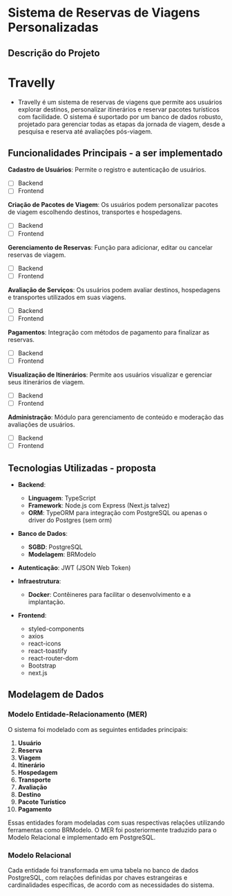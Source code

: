 # **Sistema de Reservas de Viagens Personalizadas**

## **Descrição do Projeto**

# Travelly

- Travelly é um sistema de reservas de viagens que permite aos usuários explorar destinos, personalizar itinerários e reservar pacotes turísticos com facilidade. O sistema é suportado por um banco de dados robusto, projetado para gerenciar todas as etapas da jornada de viagem, desde a pesquisa e reserva até avaliações pós-viagem.

## **Funcionalidades Principais** - a ser implementado

**Cadastro de Usuários**: Permite o registro e autenticação de usuários.

- [ ] Backend
- [ ] Frontend

**Criação de Pacotes de Viagem**: Os usuários podem personalizar pacotes de viagem escolhendo destinos, transportes e hospedagens.

- [ ] Backend
- [ ] Frontend

**Gerenciamento de Reservas**: Função para adicionar, editar ou cancelar reservas de viagem.

- [ ] Backend
- [ ] Frontend

**Avaliação de Serviços**: Os usuários podem avaliar destinos, hospedagens e transportes utilizados em suas viagens.

- [ ] Backend
- [ ] Frontend
      
**Pagamentos**: Integração com métodos de pagamento para finalizar as reservas.

- [ ] Backend
- [ ] Frontend
      
**Visualização de Itinerários**: Permite aos usuários visualizar e gerenciar seus itinerários de viagem.

- [ ] Backend
- [ ] Frontend
      
**Administração**: Módulo para gerenciamento de conteúdo e moderação das avaliações de usuários.
- [ ] Backend
- [ ] Frontend

## **Tecnologias Utilizadas** - proposta

- **Backend**:
  - **Linguagem**: TypeScript
  - **Framework**: Node.js com Express (Next.js talvez)
  - **ORM**: TypeORM para integração com PostgreSQL ou apenas o driver do Postgres (sem orm)
- **Banco de Dados**:
  - **SGBD**: PostgreSQL
  - **Modelagem**: BRModelo
- **Autenticação**: JWT (JSON Web Token)
- **Infraestrutura**:

  - **Docker**: Contêineres para facilitar o desenvolvimento e a implantação.

- **Frontend**:
  - styled-components
  - axios
  - react-icons
  - react-toastify
  - react-router-dom
  - Bootstrap
  - next.js

## **Modelagem de Dados**

### **Modelo Entidade-Relacionamento (MER)**

O sistema foi modelado com as seguintes entidades principais:

1. **Usuário**
2. **Reserva**
3. **Viagem**
4. **Itinerário**
5. **Hospedagem**
6. **Transporte**
7. **Avaliação**
8. **Destino**
9. **Pacote Turístico**
10. **Pagamento**

Essas entidades foram modeladas com suas respectivas relações utilizando ferramentas como BRModelo. O MER foi posteriormente traduzido para o Modelo Relacional e implementado em PostgreSQL.

### **Modelo Relacional**

Cada entidade foi transformada em uma tabela no banco de dados PostgreSQL, com relações definidas por chaves estrangeiras e cardinalidades específicas, de acordo com as necessidades do sistema.
